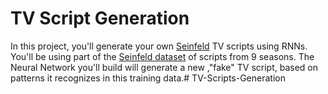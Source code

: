 # TV Script Generation
In this project, you'll generate your own [Seinfeld](https://en.wikipedia.org/wiki/Seinfeld) TV scripts using RNNs. You'll be using part of the [Seinfeld dataset](https://www.kaggle.com/thec03u5/seinfeld-chronicles#scripts.csv) of scripts from 9 seasons. The Neural Network you'll build will generate a new ,"fake" TV script, based on patterns it recognizes in this training data.# TV-Scripts-Generation
